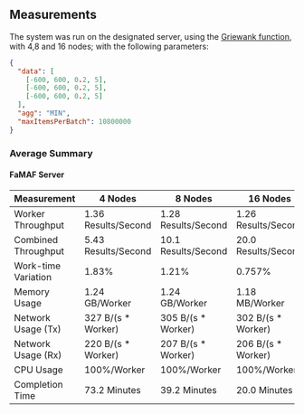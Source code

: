 ## Measurements

The system was run on the designated server, using the [Griewank function](https://www.sfu.ca/~ssurjano/griewank.html), with 4,8 and 16 nodes; with the following parameters:

```json
{
  "data": [
    [-600, 600, 0.2, 5],
    [-600, 600, 0.2, 5],
    [-600, 600, 0.2, 5]
  ],
  "agg": "MIN",
  "maxItemsPerBatch": 10800000
}
```

### Average Summary

#### FaMAF Server

| Measurement         | 4 Nodes             | 8 Nodes             | 16 Nodes            |
|---------------------|---------------------|---------------------|---------------------|
| Worker Throughput   | 1.36 Results/Second | 1.28 Results/Second | 1.26 Results/Second |
| Combined Throughput | 5.43 Results/Second | 10.1 Results/Second | 20.0 Results/Second |
| Work-time Variation | 1.83%               | 1.21%               | 0.757%              |
| Memory Usage        | 1.24 GB/Worker      | 1.24 GB/Worker      | 1.18 MB/Worker      |
| Network Usage (Tx)  | 327 B/(s * Worker)  | 305 B/(s * Worker)  | 302 B/(s * Worker)  |
| Network Usage (Rx)  | 220 B/(s * Worker)  | 207 B/(s * Worker)  | 206 B/(s * Worker)  |
| CPU Usage           | 100%/Worker         | 100%/Worker         | 100%/Worker         |
| Completion Time     | 73.2 Minutes        | 39.2 Minutes        | 20.0 Minutes        |
